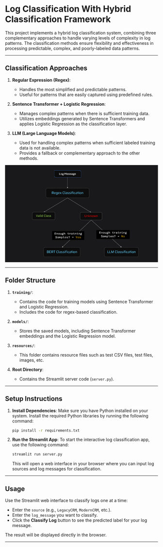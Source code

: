 # Log Classification With Hybrid Classification Framework

This project implements a hybrid log classification system, combining three complementary approaches to handle varying levels of complexity in log patterns. The classification methods ensure flexibility and effectiveness in processing predictable, complex, and poorly-labeled data patterns.

---

## Classification Approaches

1. **Regular Expression (Regex)**:
   - Handles the most simplified and predictable patterns.
   - Useful for patterns that are easily captured using predefined rules.

2. **Sentence Transformer + Logistic Regression**:
   - Manages complex patterns when there is sufficient training data.
   - Utilizes embeddings generated by Sentence Transformers and applies Logistic Regression as the classification layer.

3. **LLM (Large Language Models)**:
   - Used for handling complex patterns when sufficient labeled training data is not available.
   - Provides a fallback or complementary approach to the other methods.

![architecture](resources/arch-for-github.png)

---

## Folder Structure

1. **`training/`**:
   - Contains the code for training models using Sentence Transformer and Logistic Regression.
   - Includes the code for regex-based classification.

2. **`models/`**:
   - Stores the saved models, including Sentence Transformer embeddings and the Logistic Regression model.

3. **`resources/`**:
   - This folder contains resource files such as test CSV files, test files, images, etc.

4. **Root Directory**:
   - Contains the Streamlit server code (`server.py`).

---

## Setup Instructions

1. **Install Dependencies**:
   Make sure you have Python installed on your system. Install the required Python libraries by running the following command:

   ```bash
   pip install -r requirements.txt
   ```

2. **Run the Streamlit App**:
   To start the interactive log classification app, use the following command:

   ```bash
   streamlit run server.py
   ```

   This will open a web interface in your browser where you can input log sources and log messages for classification.

---

## Usage

Use the Streamlit web interface to classify logs one at a time:
- Enter the `source` (e.g., `LegacyCRM`, `ModernCRM`, etc.).
- Enter the `log_message` you want to classify.
- Click the **Classify Log** button to see the predicted label for your log message.

The result will be displayed directly in the browser.

---